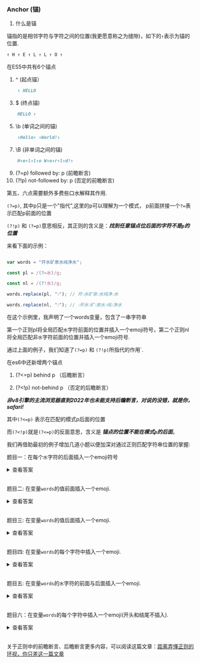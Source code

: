 

### Anchor (锚)

1. 什么是锚

锚指的是相邻字符与字符之间的位置(我更愿意称之为缝隙)，如下的`↑`表示为锚的位置.

```md
↑ H ↑ E ↑ L ↑ L ↑ O ↑
```

在ES5中共有6个锚点

1. ^ (起点锚）
```md
    ↑ HELLO
```
3. $ (终点锚)
```md
    HELLO ↑
```
5. \b (单词之间的锚)
```md
    ↑Hello↑ ↑World!↑
```
7. \B (非单词之间的锚)
```md
    H↑e↑l↑l↑o W↑o↑r↑l↑d!↑
```
9. (?=p)  followed by: p (前瞻断言)
10. (?!p)  not-followed by: p (否定的前瞻断言)

第五、六点需要额外多费些口水解释其作用.

`(?=p)`, 其中p只是一个"指代",这里的p可以理解为一个模式， p前面拼接一个`?=`表示匹配p前面的位置

`(?!p)` 和 `(?=p)`意思相反，其正则的含义是：***找到任意锚点位后面的字符不是`p`的位置*** 

来看下面的示例：

```js

var words = "开水矿泉水纯净水";

const pl = /(?=水)/g;

const nl = /(?!水)/g;

words.replace(pl, "💧"); // 开💧水矿泉💧水纯净💧水

words.replace(nl, "💧"); // 💧开水💧矿💧泉水💧纯💧净水

```

在这个示例里，我声明了一个words变量，包含了一串字符串

第一个正则pl将全局匹配`水`字符前面的位置并插入一个emoji符号，第二个正则nl将全局匹配非`水`字符前面的位置并插入一个emoji符号.

通过上面的例子，我们知道了`(?=p)` 和 `(?!p)`所指代的作用`.

在es6中还新增两个锚点

1. (?<=p) behind p （后瞻断言）

2. (?<!p) not-behind p （否定的后瞻断言）

***非v8引擎的主流浏览器直到2022年也未能支持后瞻断言，对说的没错，就是你，safari!***

其中`(?<=p)` 表示在匹配的模式p后面的位置

而`(?<!p)`就是`(?<=p)`的反面意思，含义是 ***锚点的位置不能在模式`p`的后面***。

我们再借助最初的例子增加几道小题以便加深对通过正则匹配字符串位置的掌握:

题目一：在每个`水`字符的后面插入一个emoji符号
<details><summary>查看答案</summary>
<code>
words.replace(/(?<=水)/g, "💧"); // 开水💧矿泉水💧纯净水💧'
</code>
</details><br/>

题目二: 在变量`words`的值前面插入一个emoji.
<details><summary>查看答案</summary>
<code>
words.replace(/^/g, "💧"); // 💧开水矿泉水纯净水
</code>
</details><br/>

题目三: 在变量`words`的值后面插入一个emoji.

<details><summary>查看答案</summary>
<code>
words.replace(/$/g, "💧"); // 开水矿泉水纯净水💧
</code>
</details><br />

题目四: 在变量`words`的每个字符中插入一个emoji.

<details><summary>查看答案</summary>
<code>
words.replace(/\B/g, "💧"); // 💧开💧水💧矿💧泉💧水💧纯💧净💧水
</code>
</details><br />

题目五: 在变量`words`的`水`字符的前面与后面插入一个emoji.

<details><summary>查看答案</summary>
<code>
words.replace(/(?<=水)|(?=水)/g, "💧"); // 开💧水💧矿泉💧水💧纯净💧水💧'
</code>
</details><br />

题目六：在变量`words`的每个字符中插入一个emoji(开头和结尾不插入).

<details><summary>查看答案</summary>
<code>
words.replace(/(?!(^|$))/g, "💧"); // 开💧水💧矿💧泉💧水💧纯💧净💧水'
</code>
</details><br />


关于正则中的前瞻断言、后瞻断言更多内容，可以阅读这篇文章：[距离弄懂正则的环视，你只差这一篇文章](https://segmentfault.com/a/1190000023099976)
